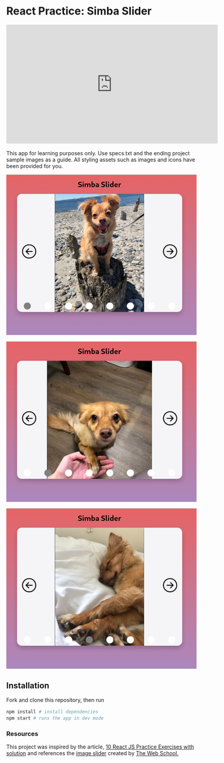 # React Practice: Simba Slider

<iframe width="560" height="315" src="https://www.youtube.com/embed/Ml1HxBFIO0Y?si=-fpi2XNpvTO7Qk7y" title="YouTube video player" frameborder="0" allow="accelerometer; autoplay; clipboard-write; encrypted-media; gyroscope; picture-in-picture; web-share" allowfullscreen></iframe>

This app for learning purposes only. Use specs.txt and the ending project sample images as a guide. All styling assets such as images and icons have been provided for you.

![Screenshot of Simba Slider gallery showing current image of images set with a corresponding circle on the lower half of the image which is filled to indicate to the user the current image of out of the set](/src/demos/screenshots/simba-slider-1.png)

![Screenshot of Simba Slider gallery showing current image of images set with a corresponding circle on the lower half of the image which is filled to indicate to the user the current image of out of the set](/src/demos/screenshots/simba-slider-2.png)

![Screenshot of Simba Slider gallery showing current image of images set with a corresponding circle on the lower half of the image which is filled to indicate to the user the current image of out of the set](/src/demos/screenshots/simba-slider-3.png)

## Installation

Fork and clone this repository, then run

```bash
npm install # install dependencies
npm start # runs the app in dev mode
```

### Resources

This project was inspired by the article, [10 React JS Practice Exercises with solution](https://contactmentor.com/react-js-practice-exercises-solution/?expand_article=1) and references the [image slider](https://www.youtube.com/watch?v=og3wCO98HkQ&t=85s&ab_channel=TheWebSchool.) created by [The Web School.](https://www.youtube.com/@TheWebSchool)
